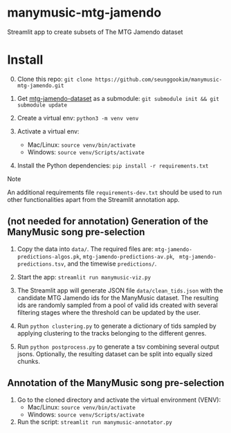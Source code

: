 # manymusic-mtg-jamendo
Streamlit app to create subsets of The MTG Jamendo dataset


# Install

0. Clone this repo:  `git clone https://github.com/seunggookim/manymusic-mtg-jamendo.git`

1. Get [mtg-jamendo-dataset](https://github.com/MTG/mtg-jamendo-dataset) as a submodule:  `git submodule init && git submodule update`

2. Create a virtual env:  `python3 -m venv venv`
3. Activate a virtual env:
   - Mac/Linux: `source venv/bin/activate`
   - Windows: `source venv/Scripts/activate`

4. Install the Python dependencies:  `pip install -r requirements.txt`

> [!NOTE]  
> An additional requirements file `requirements-dev.txt` should be used to run other functionalities apart from the Streamlit annotation app.

## (not needed for annotation) Generation of the ManyMusic song pre-selection

1. Copy the data into `data/`.
The required files are: `mtg-jamendo-predictions-algos.pk`, `mtg-jamendo-predictions-av.pk`, ` mtg-jamendo-predictions.tsv`, and the timewise `predictions/`.

2. Start the app: `streamlit run manymusic-viz.py`

3. The Streamlit app will generate JSON file `data/clean_tids.json` with the candidate MTG Jamendo ids for the ManyMusic dataset. The resulting ids are randomly sampled from a pool of valid ids created with several filtering stages where the threshold can be updated by the user.

4. Run `python clustering.py` to generate a dictionary of tids sampled by applying clustering to the tracks belonging to the different genres. 

5. Run `python postprocess.py` to generate a tsv combining several output jsons. Optionally, the resulting dataset can be split into equally sized chunks.

## Annotation of the ManyMusic song pre-selection

1. Go to the cloned directory and activate the virtual environment (VENV):
   - Mac/Linux: `source venv/bin/activate`
   - Windows: `source venv/Scripts/activate`
2. Run the script: `streamlit run manymusic-annotator.py`
